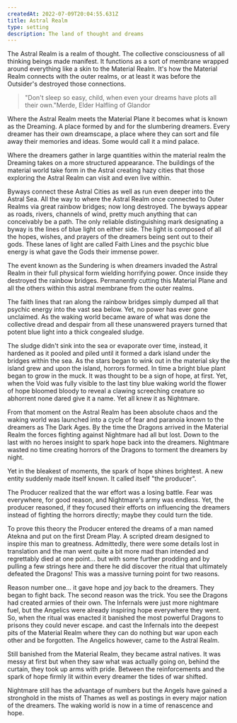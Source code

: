 ```yaml
---
createdAt: 2022-07-09T20:04:55.631Z
title: Astral Realm
type: setting
description: The land of thought and dreams
---
```

The Astral Realm is a realm of thought. The collective consciousness of all thinking beings made manifest. It functions as a sort of membrane wrapped around everything like a skin to the Material Realm. It's how the Material Realm connects with the outer realms, or at least it was before the Outsider's destroyed those connections.

> "Don't sleep so easy, child, when even your dreams have plots all their own."Merde, Elder Halfling of Glandor

Where the Astral Realm meets the Material Plane it becomes what is known as the Dreaming. A place formed by and for the slumbering dreamers. Every dreamer has their own dreamscape, a place where they can sort and file away their memories and ideas. Some would call it a mind palace.

Where the dreamers gather in large quantities within the material realm the Dreaming takes on a more structured appearance. The buildings of the material world take form in the Astral creating hazy cities that those exploring the Astral Realm can visit and even live within.

Byways connect these Astral Cities as well as run even deeper into the Astral Sea. All the way to where the Astral Realm once connected to Outer Realms via great rainbow bridges; now long destroyed. The byways appear as roads, rivers, channels of wind, pretty much anything that can conceivably be a path. The only reliable distinguishing mark designating a byway is the lines of blue light on either side. The light is composed of all the hopes, wishes, and prayers of the dreamers being sent out to their gods. These lanes of light are called Faith Lines and the psychic blue energy is what gave the Gods their immense power.

The event known as the Sundering is when dreamers invaded the Astral Realm in their full physical form wielding horrifying power. Once inside they destroyed the rainbow bridges. Permanently cutting this Material Plane and all the others within this astral membrane from the outer realms.

The faith lines that ran along the rainbow bridges simply dumped all that psychic energy into the vast sea below. Yet, no power has ever gone unclaimed. As the waking world became aware of what was done the collective dread and despair from all these unanswered prayers turned that potent blue light into a thick congealed sludge.

The sludge didn't sink into the sea or evaporate over time, instead, it hardened as it pooled and piled until it formed a dark island under the bridges within the sea. As the stars began to wink out in the material sky the island grew and upon the island, horrors formed. In time a bright blue plant began to grow in the muck. It was thought to be a sign of hope, at first. Yet, when the Void was fully visible to the last tiny blue waking world the flower of hope bloomed bloody to reveal a clawing screeching creature so abhorrent none dared give it a name. Yet all knew it as Nightmare.

From that moment on the Astral Realm has been absolute chaos and the waking world was launched into a cycle of fear and paranoia known to the dreamers as The Dark Ages. By the time the Dragons arrived in the Material Realm the forces fighting against Nightmare had all but lost. Down to the last with no heroes insight to spark hope back into the dreamers. Nightmare wasted no time creating horrors of the Dragons to torment the dreamers by night.

Yet in the bleakest of moments, the spark of hope shines brightest. A new entity suddenly made itself known. It called itself "the producer".

The Producer realized that the war effort was a losing battle. Fear was everywhere, for good reason, and Nightmare's army was endless. Yet, the producer reasoned, if they focused their efforts on influencing the dreamers instead of fighting the horrors directly; maybe they could turn the tide.

To prove this theory the Producer entered the dreams of a man named Atekna and put on the first Dream Play. A scripted dream designed to inspire this man to greatness. Admittedly, there were some details lost in translation and the man went quite a bit more mad than intended and regrettably died at one point... but with some further prodding and by pulling a few strings here and there he did discover the ritual that ultimately defeated the Dragons! This was a massive turning point for two reasons.

Reason number one... it gave hope and joy back to the dreamers. They began to fight back. The second reason was the trick. You see the Dragons had created armies of their own. The Infernals were just more nightmare fuel, but the Angelics were already inspiring hope everywhere they went. So, when the ritual was enacted it banished the most powerful Dragons to prisons they could never escape. and cast the Infernals into the deepest pits of the Material Realm where they can do nothing but war upon each other and be forgotten. The Angelics however, came to the Astral Realm.

Still banished from the Material Realm, they became astral natives. It was messy at first but when they saw what was actually going on, behind the curtain, they took up arms with pride. Between the reinforcements and the spark of hope firmly lit within every dreamer the tides of war shifted.

Nightmare still has the advantage of numbers but the Angels have gained a stronghold in the mists of Thames as well as postings in every major nation of the dreamers. The waking world is now in a time of renascence and hope.